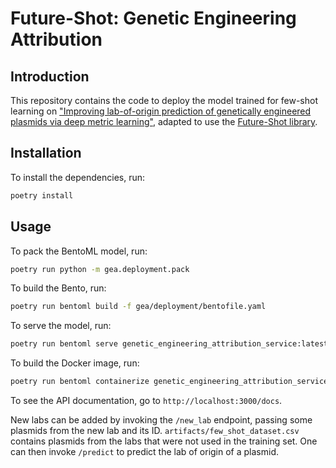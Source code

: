 # Future-Shot: Genetic Engineering Attribution

## Introduction

This repository contains the code to deploy the model trained for few-shot learning on ["Improving lab-of-origin prediction of genetically engineered plasmids via deep metric learning"](https://www.nature.com/articles/s43588-022-00234-z), adapted to use the [Future-Shot library](https://github.com/fernandocamargoai/future-shot).

## Installation

To install the dependencies, run:

```bash
poetry install
```

## Usage

To pack the BentoML model, run:

```bash
poetry run python -m gea.deployment.pack
```

To build the Bento, run:

```bash
poetry run bentoml build -f gea/deployment/bentofile.yaml
```

To serve the model, run:

```bash
poetry run bentoml serve genetic_engineering_attribution_service:latest
```

To build the Docker image, run:

```bash
poetry run bentoml containerize genetic_engineering_attribution_service:latest
```

To see the API documentation, go to `http://localhost:3000/docs`.

New labs can be added by invoking the `/new_lab` endpoint, passing some plasmids from the new lab and its ID. `artifacts/few_shot_dataset.csv` contains plasmids from the labs that were not used in the training set. One can then invoke `/predict` to predict the lab of origin of a plasmid.


